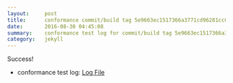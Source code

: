 ```yaml
---
layout:     post
title:      conformance commit/build tag 5e9663ec1517366a3771cd96281cc02513b6160a
date:       2016-08-30 04:45:08
summary:    conformance test log for commit/build tag 5e9663ec1517366a3771cd96281cc02513b6160a.
category:   jekyll
---
```


Success!

- conformance test log: [Log File](http://s3-us-west-2.amazonaws.com/kraken-e2e-logs/conformance/45/build-log.txt)

